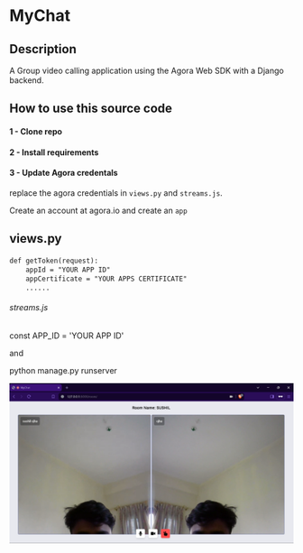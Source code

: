 # MyChat

## Description 
A Group video calling application using the Agora Web SDK with a Django backend.

##  How to use this source code

#### 1 - Clone repo


#### 2 - Install requirements

#### 3 - Update Agora credentals
replace the agora credentials in `views.py` and `streams.js`.

Create an account at agora.io and create an `app`

## views.py
```
def getToken(request):
    appId = "YOUR APP ID"
    appCertificate = "YOUR APPS CERTIFICATE"
    ......
```

###### streams.js

const APP_ID = 'YOUR APP ID'

and 

python manage.py runserver


![alt text](image-1.png)